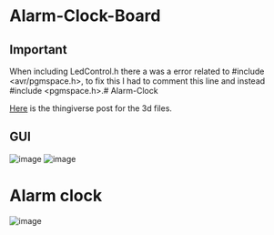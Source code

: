 # Alarm-Clock-Board

## Important
When including LedControl.h there a was a error related to #include <avr/pgmspace.h>,
to fix this I had to comment this line and instead #include <pgmspace.h>.# Alarm-Clock

[Here](https://www.thingiverse.com/thing:6689365) is the thingiverse post for the 3d files.

## GUI
![image](https://github.com/user-attachments/assets/fa08dfdc-b6d8-47b2-bfa3-1b31c975f61e)
![image](https://github.com/user-attachments/assets/0abf8b94-b150-4806-95e5-c7f0938a443b)

# Alarm clock
![image](https://github.com/user-attachments/assets/7c5856df-2d5a-40bf-b6a7-3cf2148df156)
